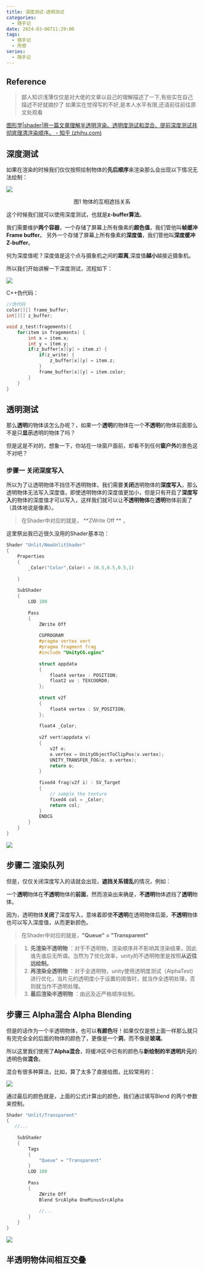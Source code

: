 ```yaml
---
title: 深度测试-透明测试
categories:
  - 随手记
date: 2024-03-06T11:29:00
tags:
  - 随手记
  - 所想
series:
  - 随手记
---
```

## Reference

>鄙人知识浅薄仅仅是对大佬的文章以自己的理解描述了一下,有些实在自己描述不好就摘抄了
>如果实在觉得写的不好,是本人水平有限,还请前往前往原文处观看

[图形学|shader|用一篇文章理解半透明渲染、透明度测试和混合、提前深度测试并彻底理清渲染顺序。 - 知乎 (zhihu.com)](https://zhuanlan.zhihu.com/p/263566318)

## 深度测试

如果在渲染的时候我们仅仅按照绘制物体的**先后顺序**来渲染那么会出现以下情况无法绘制：

![](media/v2-7355304109415655abbba8fbe2b513c9_720w.webp)
<center>图1 物体的互相遮挡关系</center>

这个时候我们就可以使用深度测试，也就是**z-buffer算法**。

我们需要维护**两个容器**，一个存储了屏幕上所有像素的**颜色值**，我们管他叫**帧缓冲Frame buffer**。
另外一个存储了屏幕上所有像素的**深度值**，我们管他叫**深度缓冲Z-buffer**。

何为深度值呢？深度值是这个点与摄象机之间的**距离**,深度值**越小**越接近摄象机。

所以我们开始讲解一下深度测试，流程如下：

![](media/v2-a1835cf6713d3cdf45d9a5903b1805d1_720w.webp)


C++伪代码：

```C++
//伪代码
color[][] frame_buffer;
int[][] z_buffer;

void z_test(fragements){
	for(item in fragements) {
		int x = item.x;
		int y = item.y;
		if(z_buffer[x][y] > item.z) {
			if(z_write) {
				z_buffer[x][y] = item.z;
			}
			frame_buffer[x][y] = item.color;
		}
	}
}
```

## 透明测试

那么**透明**的物体该怎么办呢？，如果一个**透明**的物体在一个**不透明**的物体前面那么不是只**显示**透明的物体了吗？

但是这是不对的，想象一下，你站在一块窗户面前，却看不到任何**窗户外**的景色这不对吧？

### 步骤一 关闭深度写入

所以为了让透明物体不挡住不透明物体，我们需要**关闭**透明物体的**深度写入**，那么透明物体无法写入深度值，即使透明物体的深度值更加小，但是只有开启了**深度写入**的物体的深度值才可以写入，这样我们就可以让**不透明物体**在**透明**物体前面了（具体地说是像素）。

> 在Shader中对应的就是， **ZWrite Off **  ，

这里祭出我已近很久没用的Shader基本功：

```C++
Shader "Unlit/NewUnlitShader"  
{  
    Properties  
    {  
        _Color("Color",Color) = (0.5,0.5,0.5,1)  
  
    }  
  
    SubShader  
    {  
		LOD 100  
  
        Pass  
        {  
            ZWrite Off  
  
            CGPROGRAM  
            #pragma vertex vert  
            #pragma fragment frag  
            #include "UnityCG.cginc"  
  
            struct appdata  
            {  
                float4 vertex : POSITION;  
                float2 uv : TEXCOORD0;  
            };  
  
            struct v2f  
            {  
                float4 vertex : SV_POSITION;  
            };  
  
            float4 _Color;  
  
            v2f vert(appdata v)  
            {  
                v2f o;  
                o.vertex = UnityObjectToClipPos(v.vertex);  
                UNITY_TRANSFER_FOG(o, o.vertex);  
                return o;  
            }  
  
            fixed4 frag(v2f i) : SV_Target  
            {  
                // sample the texture  
                fixed4 col = _Color;  
                return col;  
            }  
            ENDCG  
        }  
    }  
}
```

![](_images/Pasted%20image%2020240306174836.png)

## 步骤二 渲染队列

但是，仅仅关闭深度写入的话就会出现，**遮挡关系错乱**的情况，例如：

一个**透明**物体在**不透明**物体的**前面**，然而渲染出来确是，**不透明**物体遮挡了**透明**物体。

因为，透明物体**关闭**了深度写入，意味着即使**不透明**在透明物体后面，**不透明**物体也可以写入深度值，从而更新颜色。

> 在Shader中对应的就是，**"Queue" = "Transparent"**

>1. **先渲染不透明物** ：对于不透明物，渲染顺序并不影响其渲染结果，因此谁先谁后无所谓。当然为了优化效率，unity的不透明物里是按照**从近往远绘制。**
>2. **再渲染全透明物** ：对于全透明物，unity使用透明度测试（AlphaTest)进行优化，当片元的透明度小于设置的阈值时，就当作全透明处理，否则就当作不透明处理。
>3. **最后渲染半透明物** ：由远及近严格顺序绘制。


## 步骤三 Alpha混合 Alpha Blending

但是的话作为一个半透明物体，也可以**有颜色**呀！如果仅仅是想上面一样那么就只有完完全全的后面的物体的颜色了，更像是一个**洞**，而不像是**玻璃**。

所以这里我们使用了**Alpha混合**，将缓冲区中已有的颜色与**新绘制的半透明片元**的透明色做**混合**。

混合有很多种算法，比如，算了太多了直接给图，比较常用的：

![](media/v2-db0692d77835331b802f438538c55a51_720w.webp)

通过最后的颜色就是，上面的公式计算出的颜色，我们通过填写Blend 的两个参数来控制。

```C++
Shader "Unlit/Transparent"  
{  
   //...
  
    SubShader  
    {  
        Tags  
        {  
            "Queue" = "Transparent"  
        }  
        LOD 100  
  
        Pass  
        {  
            ZWrite Off  
            Blend SrcAlpha OneMinusSrcAlpha  
            
            //...
        }  
    }  
}
```

![](_images/Pasted%20image%2020240306175145.png)

## 半透明物体间相互交叠



